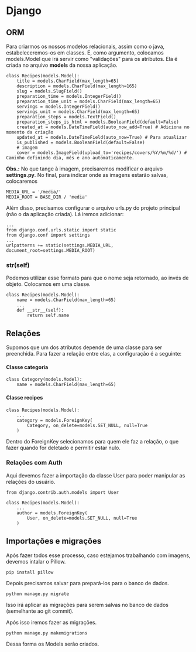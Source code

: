 # Django

## ORM
Para criarmos os nossos modelos relacionais, assim como o java, estabeleceremos-os em classes. E, como argumento, colocamos models.Model que irá servir como "validações" para os atributos. Ela é criada no arquivo **models** da nossa aplicação.
```
class Recipes(models.Model):
    title = models.CharField(max_length=65)
    description = models.CharField(max_length=165)
    slug = models.SlugField()
    preparation_time = models.IntegerField()
    preparation_time_unit = models.CharField(max_length=65)
    servings = models.IntegerField()
    servings_unit = models.CharField(max_length=65)
    preparation_steps = models.TextField()
    preparation_steps_is_html = models.BooleanField(default=False)
    created_at = models.DateTimeField(auto_now_add=True) # Adiciona no momento da criação
    updated_at = models.DateTimeField(auto_now=True) # Para atualizar
    is_published = models.BooleanField(default=False)
    # imagem
    cover = models.ImageField(upload_to='recipes/covers/%Y/%m/%d/') # Caminho definindo dia, mês e ano automaticamente.

```

**Obs.:** No que tange à imagem, precisaremos modificar o arquivo **settings.py**. No final, para indicar onde as imagens estarão salvas, colocaremos
```
MEDIA_URL = '/media/'
MEDIA_ROOT = BASE_DIR / 'media'
```

Além disso, precisamos configurar o arquivo urls.py do projeto principal (não o da aplicação criada). Lá iremos adicionar:
```
...
from django.conf.urls.static import static
from django.conf import settings
...
urlpatterns += static(settings.MEDIA_URL, document_root=settings.MEDIA_ROOT)
```

### __str__(self)
Podemos utilizar esse formato para que o nome seja retornado, ao invés de objeto. Colocamos em uma classe.
```
class Recipes(models.Model):
    name = models.CharField(max_length=65)
    ...
    def __str__(self):
        return self.name
```

## Relações
Supomos que um dos atributos depende de uma classe para ser preenchida. Para fazer a relação entre elas, a configuração é a seguinte:
#### Classe categoria
```
class Category(models.Model):
    name = models.CharField(max_length=65)
```
#### Classe recipes
```
class Recipes(models.Model):
    ...
    category = models.ForeignKey(
        Category, on_delete=models.SET_NULL, null=True
    )
```

Dentro do ForeignKey selecionamos para quem ele faz a relação, o que fazer quando for deletado e permitir estar nulo.

### Relações com Auth
Aqui devemos fazer a importação da classe User para poder manipular as relações do usuário.
```
from django.contrib.auth.models import User

class Recipes(models.Model):
    ...
    author = models.ForeignKey(
        User, on_delete=models.SET_NULL, null=True
    )
```

## Importações e migrações
Após fazer todos esse processo, caso estejamos trabalhando com imagens, devemos intalar o Pillow.
```
pip install pillow
```

Depois precisamos salvar para prepará-los para o banco de dados.
```
python manage.py migrate
```
Isso irá aplicar as migrações para serem salvas no banco de dados (semelhante ao git commit).

Após isso iremos fazer as migrações.
```
python manage.py makemigrations
```
Dessa forma os Models serão criados.